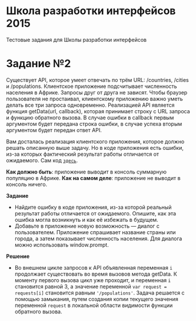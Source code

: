 # Школа разработки интерфейсов 2015
Тестовые задания для Школы разработки интерфейсов



# Задание №2
Существует API, которое умеет отвечать по трём URL: /countries, /cities и /populations. Клиентское приложение подсчитывает численность населения в Африке. Запросы друг от друга не зависят. Чтобы браузер пользователя не простаивал, клиентскому приложению важно уметь делать все три запроса одновременно. Реализацией API является функция getData(url, callback), которая принимает строку с URL запроса и функцию обратного вызова. В случае ошибки в callback первым аргументом будет передана строка ошибки, в случае успеха вторым аргументом будет передан ответ API.

Вам досталась реализация клиентского приложения, которое должно решать описанную выше задачу. Но в коде приложения есть ошибки, из-за которых фактический результат работы отличается от ожидаемого. Сам код [`здесь`](https://gist.github.com/verkholantsev/4d14ce053b009dac1225).

**Как должно быть**: приложение выводит в консоль суммарную популяцию в Африке.
**Как на самом деле**: приложение не выводит в консоль ничего.

**Задание**

* Найдите ошибку в коде приложения, из-за которой реальный результат работы отличается от ожидаемого. Опишите, как эта ошибка могла возникнуть и как её избежать в будущем.
* Добавьте в приложение новую возможность — диалог с пользователем. Приложение спрашивает название страны или города, а затем показывает численность населения. Для диалога можно использовать window.prompt.

**Решение**
* Во внешнем цикле запросов к API объявленная переменная `i` продолжает существовать во время вызовов метода getData. К моменту первого вызова цикл уже проходит, и переменная `i` становится равной 3, а значение переменной `var request = requests[i]` становится равным `'/populations'`. Задача решается с помощью замыкания, путем создания копии текущего значения переменной `request` в локальной области видимости функции обратного вызова.